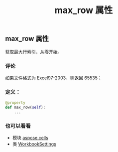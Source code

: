 ﻿---
title: max_row 属性
second_title: Aspose.Cells for Python via .NET API 参考资料
description:
type: docs
weight: 390
url: /zh/python-net/aspose.cells/workbooksettings/max_row/
is_root: false
---
## max_row 属性

获取最大行索引，从零开始。

### 评论

如果文件格式为 Excel97-2003，则返回 65535；
### 定义：
```python
@property
def max_row(self):
    ...
```

### 也可以看看
* 模块 [aspose.cells](../../)
* 类 [WorkbookSettings](/cells/zh/python-net/aspose.cells/workbooksettings)

